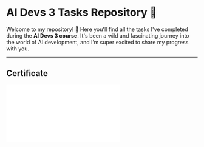 # AI Devs 3 Tasks Repository 🌟

Welcome to my repository! 👋 Here you'll find all the tasks I've completed during the **AI Devs 3 course**. It's been a wild and fascinating journey into the world of AI development, and I’m super excited to share my progress with you.

---

## Certificate

![Certificate](./public/certificate.pdf)



